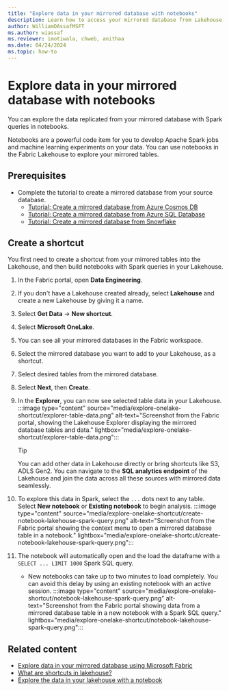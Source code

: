 ```yaml
---
title: "Explore data in your mirrored database with notebooks"
description: Learn how to access your mirrored database from Lakehouse and Spark queries in Notebooks.
author: WilliamDAssafMSFT
ms.author: wiassaf
ms.reviewer: imotiwala, chweb, anithaa
ms.date: 04/24/2024
ms.topic: how-to
---
```

# Explore data in your mirrored database with notebooks

You can explore the data replicated from your mirrored database with Spark queries in notebooks.

Notebooks are a powerful code item for you to develop Apache Spark jobs and machine learning experiments on your data. You can use notebooks in the Fabric Lakehouse to explore your mirrored tables.

## Prerequisites

- Complete the tutorial to create a mirrored database from your source database.
    - [Tutorial: Create a mirrored database from Azure Cosmos DB](azure-cosmos-db-tutorial.md)
    - [Tutorial: Create a mirrored database from Azure SQL Database](azure-sql-database-tutorial.md)
    - [Tutorial: Create a mirrored database from Snowflake](snowflake-tutorial.md)

## Create a shortcut

You first need to create a shortcut from your mirrored tables into the Lakehouse, and then build notebooks with Spark queries in your Lakehouse.

1. In the Fabric portal, open **Data Engineering**.
1. If you don't have a Lakehouse created already, select **Lakehouse** and create a new Lakehouse by giving it a name.
1. Select **Get Data** -> **New shortcut**.
1. Select **Microsoft OneLake**.
1. You can see all your mirrored databases in the Fabric workspace.
1. Select the mirrored database you want to add to your Lakehouse, as a shortcut.
1. Select desired tables from the mirrored database.
1. Select **Next**, then **Create**.
1. In the **Explorer**, you can now see selected table data in your Lakehouse.
    :::image type="content" source="media/explore-onelake-shortcut/explorer-table-data.png" alt-text="Screenshot from the Fabric portal, showing the Lakehouse Explorer displaying the mirrored database tables and data." lightbox="media/explore-onelake-shortcut/explorer-table-data.png":::

    > [!TIP]
    > You can add other data in Lakehouse directly or bring shortcuts like S3, ADLS Gen2. You can navigate to the **SQL analytics endpoint** of the Lakehouse and join the data across all these sources with mirrored data seamlessly. 

1. To explore this data in Spark, select the `...` dots next to any table. Select **New notebook** or **Existing notebook** to begin analysis.
    :::image type="content" source="media/explore-onelake-shortcut/create-notebook-lakehouse-spark-query.png" alt-text="Screenshot from the Fabric portal showing the context menu to open a mirrored database table in a notebook." lightbox="media/explore-onelake-shortcut/create-notebook-lakehouse-spark-query.png":::

1. The notebook will automatically open and the load the dataframe with a `SELECT ... LIMIT 1000` Spark SQL query.
    - New notebooks can take up to two minutes to load completely. You can avoid this delay by using an existing notebook with an active session.
    :::image type="content" source="media/explore-onelake-shortcut/notebook-lakehouse-spark-query.png" alt-text="Screenshot from the Fabric portal showing data from a mirrored database table in a new notebook with a Spark SQL query." lightbox="media/explore-onelake-shortcut/notebook-lakehouse-spark-query.png":::


## Related content

- [Explore data in your mirrored database using Microsoft Fabric](explore.md)
- [What are shortcuts in lakehouse?](../../data-engineering/lakehouse-shortcuts.md)
- [Explore the data in your lakehouse with a notebook](../../data-engineering/lakehouse-notebook-explore.md)

